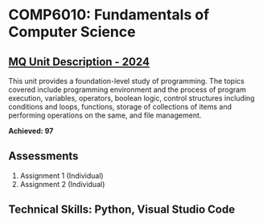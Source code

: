 # COMP6010: Fundamentals of Computer Science
## [MQ Unit Description - 2024](https://coursehandbook.mq.edu.au/2024/units/comp6010?year=2024)
This unit provides a foundation-level study of programming. The topics covered include programming environment and the process of program execution, variables, operators, boolean logic, control structures including conditions and loops, functions, storage of collections of items and performing operations on the same, and file management.

**Achieved: 97**

## Assessments
1. Assignment 1 (Individual) 
2. Assignment 2 (Individual)

## Technical Skills: Python, Visual Studio Code
